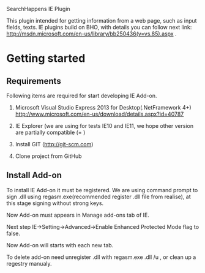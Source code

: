 SearchHappens IE Plugin

This plugin intended for getting information from a web page, such as
input fields, texts. IE plugins build on BHO, with details you can follow next link:
http://msdn.microsoft.com/en-us/library/bb250436(v=vs.85).aspx .

# Getting started 

## Requirements

Following items are required for start developing IE Add-on.

1. Microsoft Visual Studio Express 2013 for Desktop(.NetFramework 4+)
http://www.microsoft.com/en-us/download/details.aspx?id=40787

2. IE Explorer (we are using for tests IE10 and IE11, we hope other version are partially compatible (= )

2. Install GIT (http://git-scm.com)

3. Clone project from GitHub

## Install Add-on

To install IE Add-on it must be registered.
We are using command prompt to sign .dll using regasm.exe(recommended register .dll file from realise),
at this stage signing without strong keys.

Now Add-on must appears in Manage add-ons tab of IE.

Next step IE->Setting->Advanced->Enable Enhanced Protected Mode flag to false.

Now Add-on will starts with each new tab.

To delete add-on need unregister .dll with regasm.exe .dll /u , or clean up a regestry manualy.



